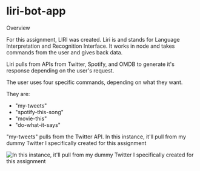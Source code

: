 # liri-bot-app

Overview

For this assignment, LIRI was created. Liri is and stands for Language Interpretation and Recognition Interface. It works in node and takes commands from the user and gives back data.

Liri pulls from APIs from Twitter, Spotify, and OMDB to generate it's response depending on the user's request. 

The user uses four specific commands, depending on what they want.

They are:
- "my-tweets"
- "spotify-this-song"
- "movie-this"
- "do-what-it-says"

"my-tweets" pulls from the Twitter API. In this instance, it'll pull from my dummy Twitter I specifically created for this assignment 

![In this instance, it'll pull from my dummy Twitter I specifically created for this assignment ]("images/01_twitter_generated_from.png")

